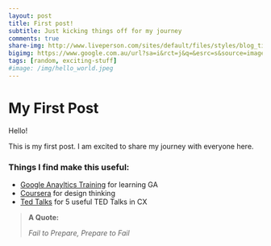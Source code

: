```yaml
---
layout: post
title: First post!
subtitle: Just kicking things off for my journey
comments: true
share-img: http://www.liveperson.com/sites/default/files/styles/blog_title/public/pictures/blog/1.jpg?itok=m60VQnPI
bigimg: https://www.google.com.au/url?sa=i&rct=j&q=&esrc=s&source=images&cd=&cad=rja&uact=8&ved=0ahUKEwiu-ei90qfRAhWDoJQKHQQoCv0QjRwIBw&url=http%3A%2F%2Fwww.theleader.com.au%2Fstory%2F4079211%2Fsurf-report-with-john-veage-surfing-at-the-olympics-as-pringle-wins-aussie-title%2F&psig=AFQjCNEsRRCIhkwWsIE2SLlsf44xlZKzGA&ust=1483590218882669
tags: [random, exciting-stuff]
#image: /img/hello_world.jpeg
---
```


# My First Post

Hello!

This is my first post.  I am excited to share my journey with everyone here.


### Things I find make this useful:

 * [Google Anayltics Training](https://analyticsacademy.withgoogle.com/) for learning GA
 * [Coursera](https://www.coursera.org/learn/design-thinking-innovation/lecture/F04r6/learning-launch-tool) for design thinking
 * [Ted Talks](http://www.liveperson.com/connected-customer/posts/cx-brain-these-are-5-ted-talks-you-need-see) for 5 useful TED Talks in CX
 


> **A Quote:**
>
> *Fail to Prepare,*
> *Prepare to Fail*
